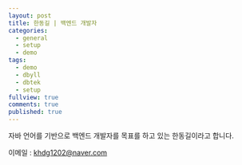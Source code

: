 ```yaml
---
layout: post
title: 한동길 | 백엔드 개발자
categories:
  - general
  - setup
  - demo
tags:
  - demo
  - dbyll
  - dbtek
  - setup
fullview: true
comments: true
published: true
---
```


자바 언어를 기반으로 백엔드 개발자를 목표를 하고 있는 한동길이라고 합니다.   

이메일 : khdg1202@naver.com
